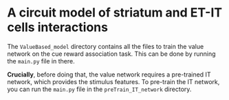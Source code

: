 # A circuit model of striatum and ET-IT cells interactions

The `ValueBased_model` directory contains all the files to train the value network on the cue reward association task. This can be done by running the `main.py` file in there. 

**Crucially**, before doing that, the value network requires a pre-trained IT network, which provides the stimulus features. To pre-train the IT network, you can run the `main.py` file in the `preTrain_IT_network` directory.
